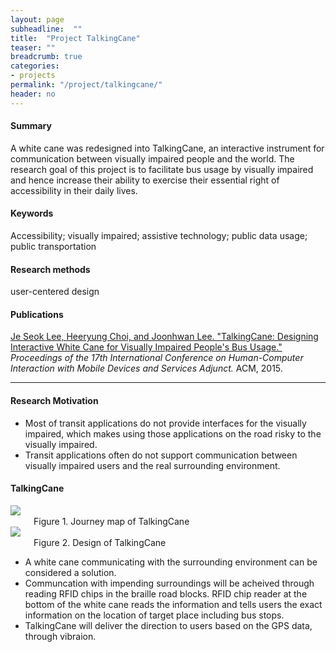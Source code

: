 ```yaml
---
layout: page
subheadline:  ""
title:  "Project TalkingCane"
teaser: ""
breadcrumb: true
categories:
- projects
permalink: "/project/talkingcane/"
header: no
---
```


<h4> Summary </h4>
A white cane was redesigned into TalkingCane, an interactive instrument for communication between visually impaired people and the world. The research goal of this project is to facilitate bus usage by visually impaired and hence increase their ability to exercise their essential right of accessibility in their daily lives.

<h4> Keywords </h4>
Accessibility; visually impaired; assistive technology; public data usage; public transportation

<h4> Research methods </h4>
user-centered design

<h4> Publications </h4>
<a href = "http://dl.acm.org/citation.cfm?id=2793686">
Je Seok Lee, Heeryung Choi, and Joonhwan Lee. "TalkingCane: Designing Interactive White Cane for Visually Impaired People's Bus Usage." </a> <em>Proceedings of the 17th International Conference on Human-Computer Interaction with Mobile Devices and Services Adjunct.</em> ACM, 2015.


<hr>


<h4> Research Motivation </h4>
<ul>
    <li> Most of transit applications do not provide interfaces for the visually impaired, which makes using those applications on the road risky to the visually impaired.
    </li>
<li> Transit applications often do not support communication between visually impaired users and the real surrounding environment.
    </li> 
</ul>

<h4> TalkingCane </h4>
<div class = "row">
    <div class="medium-8 columns">
        <img src = "http://heeryung.github.com/images/mobilehci-302x182.png">
        <br> Figure 1. Journey map of TalkingCane
    </div>
    <div class="medium-4 columns">
        <img src = "http://heeryung.github.com/images/talking_cane.jpg">
        <br> Figure 2. Design of TalkingCane
    </div>
</div>
<ul>
    <li> A white cane communicating with the surrounding environment can be considered a solution.
    </li>
    <li> Communcation with impending surroundings will be acheived through reading RFID chips in the braille road blocks. RFID chip reader at the bottom of the white cane reads the information and tells users the exact information on the location of target place including bus stops. 
    </li>
    <li> TalkingCane will deliver the direction to users based on the GPS data, through vibraion. 
    </li>
</ul>



